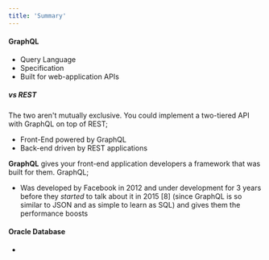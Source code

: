 ```yaml
---
title: 'Summary'
---
```



#### GraphQL 
- Query Language
- Specification
- Built for web-application APIs

##### vs REST 
The two aren't mutually exclusive. You could implement a two-tiered API with GraphQL on top of REST; 
- Front-End powered by GraphQL
- Back-end driven by REST applications

**GraphQL** gives your front-end application developers a framework that was built for them. GraphQL; 
- Was developed by Facebook in 2012 and under development for 3 years before they *started* to talk about it in 2015 [8] 
(since GraphQL is so similar to JSON and as simple to learn as SQL) and gives them the performance boosts 


#### Oracle Database
- 